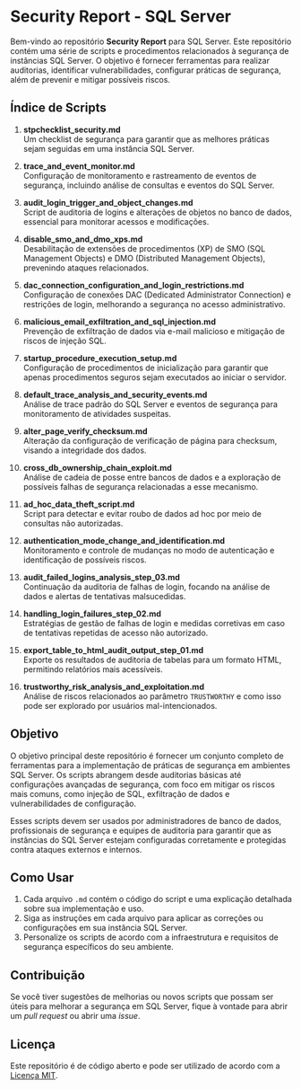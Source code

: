 # Security Report - SQL Server

Bem-vindo ao repositório **Security Report** para SQL Server. Este repositório contém uma série de scripts e procedimentos relacionados à segurança de instâncias SQL Server. O objetivo é fornecer ferramentas para realizar auditorias, identificar vulnerabilidades, configurar práticas de segurança, além de prevenir e mitigar possíveis riscos.

## Índice de Scripts

1. **stpchecklist_security.md**  
   Um checklist de segurança para garantir que as melhores práticas sejam seguidas em uma instância SQL Server.
   
2. **trace_and_event_monitor.md**  
   Configuração de monitoramento e rastreamento de eventos de segurança, incluindo análise de consultas e eventos do SQL Server.
   
3. **audit_login_trigger_and_object_changes.md**  
   Script de auditoria de logins e alterações de objetos no banco de dados, essencial para monitorar acessos e modificações.

4. **disable_smo_and_dmo_xps.md**  
   Desabilitação de extensões de procedimentos (XP) de SMO (SQL Management Objects) e DMO (Distributed Management Objects), prevenindo ataques relacionados.

5. **dac_connection_configuration_and_login_restrictions.md**  
   Configuração de conexões DAC (Dedicated Administrator Connection) e restrições de login, melhorando a segurança no acesso administrativo.

6. **malicious_email_exfiltration_and_sql_injection.md**  
   Prevenção de exfiltração de dados via e-mail malicioso e mitigação de riscos de injeção SQL.

7. **startup_procedure_execution_setup.md**  
   Configuração de procedimentos de inicialização para garantir que apenas procedimentos seguros sejam executados ao iniciar o servidor.

8. **default_trace_analysis_and_security_events.md**  
   Análise de trace padrão do SQL Server e eventos de segurança para monitoramento de atividades suspeitas.

9. **alter_page_verify_checksum.md**  
   Alteração da configuração de verificação de página para checksum, visando a integridade dos dados.

10. **cross_db_ownership_chain_exploit.md**  
    Análise de cadeia de posse entre bancos de dados e a exploração de possíveis falhas de segurança relacionadas a esse mecanismo.

11. **ad_hoc_data_theft_script.md**  
    Script para detectar e evitar roubo de dados ad hoc por meio de consultas não autorizadas.

12. **authentication_mode_change_and_identification.md**  
    Monitoramento e controle de mudanças no modo de autenticação e identificação de possíveis riscos.

13. **audit_failed_logins_analysis_step_03.md**  
    Continuação da auditoria de falhas de login, focando na análise de dados e alertas de tentativas malsucedidas.

14. **handling_login_failures_step_02.md**  
    Estratégias de gestão de falhas de login e medidas corretivas em caso de tentativas repetidas de acesso não autorizado.

15. **export_table_to_html_audit_output_step_01.md**  
    Exporte os resultados de auditoria de tabelas para um formato HTML, permitindo relatórios mais acessíveis.

16. **trustworthy_risk_analysis_and_exploitation.md**  
    Análise de riscos relacionados ao parâmetro `TRUSTWORTHY` e como isso pode ser explorado por usuários mal-intencionados.

## Objetivo

O objetivo principal deste repositório é fornecer um conjunto completo de ferramentas para a implementação de práticas de segurança em ambientes SQL Server. Os scripts abrangem desde auditorias básicas até configurações avançadas de segurança, com foco em mitigar os riscos mais comuns, como injeção de SQL, exfiltração de dados e vulnerabilidades de configuração.

Esses scripts devem ser usados por administradores de banco de dados, profissionais de segurança e equipes de auditoria para garantir que as instâncias do SQL Server estejam configuradas corretamente e protegidas contra ataques externos e internos.

## Como Usar

1. Cada arquivo `.md` contém o código do script e uma explicação detalhada sobre sua implementação e uso.
2. Siga as instruções em cada arquivo para aplicar as correções ou configurações em sua instância SQL Server.
3. Personalize os scripts de acordo com a infraestrutura e requisitos de segurança específicos do seu ambiente.

## Contribuição

Se você tiver sugestões de melhorias ou novos scripts que possam ser úteis para melhorar a segurança em SQL Server, fique à vontade para abrir um *pull request* ou abrir uma *issue*.

## Licença

Este repositório é de código aberto e pode ser utilizado de acordo com a [Licença MIT](LICENSE).
